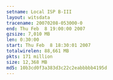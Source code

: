 ```yaml
---
setname: Local ISP B-III
layout: witsdata
tracename: 20070208-053000-0
end: Thu Feb  8 19:00:00 2007
gzsize: 7,010 MB
len: 0:30:00
start: Thu Feb  8 18:30:01 2007
totalwirelen: 88,661 MB
pkts: 171 million
size: 12,368 MB
md5: 10b3cd0f3a383d3c22c2eabbbbb4195d
---
```

